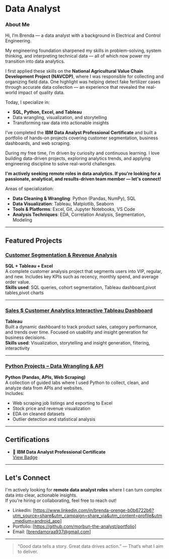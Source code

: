 # Data Analyst

### About Me
Hi, I’m Brenda — a data analyst with a background in Electrical and Control Engineering.

My engineering foundation sharpened my skills in problem-solving, system thinking, and interpreting technical data — all of which now power my transition into data analytics.

I first applied these skills on the **National Agricultural Value Chain Development Project (NAVCDP)**, where I was responsible for collecting and organizing field data. One highlight was helping detect fake fertilizer cases through accurate data collection — an experience that revealed the real-world impact of quality data.

Today, I specialize in:
- **SQL, Python, Excel, and Tableau**
- Data wrangling, visualization, and storytelling
- Transforming raw data into actionable insights

I’ve completed the **IBM Data Analyst Professional Certificate** and built a portfolio of hands-on projects covering customer segmentation, business dashboards, and web scraping.

During my free time, I’m driven by curiosity and continuous learning. I love building data-driven projects, exploring analytics trends, and applying engineering discipline to solve real-world challenges.

 **I'm actively seeking remote  roles in data analytics. If you're looking for a passionate, analytical, and results-driven team member — let's connect!**


Areas of specialization:
- **Data Cleaning & Wrangling**: Python (Pandas, NumPy), SQL
- **Data Visualization**: Tableau, Matplotlib, Seaborn
- **Tools & Platforms**: Excel, Git, Jupyter Notebooks, VS Code
- **Analysis Techniques**: EDA, Correlation Analysis, Segmentation, Modeling

---

##  Featured Projects

###  [Customer Segmentation & Revenue Analysis](https://github.com/morbun-the-analyst/Brenda-s-project)
**SQL + Tableau + Excel**  
A complete customer analysis project that segments users into VIP, regular, and new. Includes key KPIs such as recency, monthly spend, and average order value.  
**Skills used**: SQL queries, cohort segmentation, Tableau dashboard,pivot tables,pivot charts

---

###  [Sales $ Customer Analytics Interactive Tableau Dashboard](https://github.com/morbun-the-analyst/Tableau-Dashboard)
**Tableau**  
Built a dynamic dashboard to track product sales, category performance, and trends over time. Focused on usability and insight generation for business decisions.  
**Skills used**: Visualization, storytelling and insight generation, filtering, interactivity

---

###  [Python Projects – Data Wrangling & API](https://github.com/morbun-the-analyst/pyprojects)
**Python (Pandas, APIs, Web Scraping)**  
A collection of guided labs where I used Python to collect, clean, and analyze data from APIs and websites.  
Includes:
- Web scraping job listings and exporting to Excel
- Stock price and revenue visualization
- EDA on cleaned datasets
- Outlier detection and statistical analysis

---

##  Certifications

- 🏅 **IBM Data Analyst Professional Certificate**  
  [View Badge](https://www.credly.com/badges/d39cbad2-0943-4ff1-9ebc-d186499de81d)  

---

##  Let's Connect

I'm actively looking for **remote  data analyst roles** where I can turn complex data into clear, actionable insights.  
If you're hiring or collaborating, feel free to reach out!
- LinkedIn: [https://www.linkedin.com/in/brenda-orenge-b0b6722b6?utm_source=share&utm_campaign=share_via&utm_content=profile&utm_medium=android_app]
- Portfolio: [https://github.com/morbun-the-analyst/portfolio]
- Email: [brendamoraa937@gmail.com]
---

> “Good data tells a story. Great data drives action.” — That’s what I aim to deliver.


